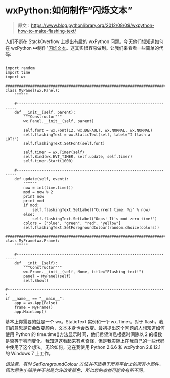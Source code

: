 # wxPython:如何制作“闪烁文本”

> 原文：<https://www.blog.pythonlibrary.org/2012/08/09/wxpython-how-to-make-flashing-text/>

人们不断在 StackOverflow 上提出有趣的 wxPython 问题。今天他们想知道如何在 wxPython 中制作"[闪烁文本](http://stackoverflow.com/q/11849632/393194)。这其实很容易做到。让我们来看看一些简单的代码:

```

import random
import time
import wx

########################################################################
class MyPanel(wx.Panel):
    """"""

    #----------------------------------------------------------------------
    def __init__(self, parent):
        """Constructor"""
        wx.Panel.__init__(self, parent)

        self.font = wx.Font(12, wx.DEFAULT, wx.NORMAL, wx.NORMAL)
        self.flashingText = wx.StaticText(self, label="I flash a LOT!")
        self.flashingText.SetFont(self.font)

        self.timer = wx.Timer(self)
        self.Bind(wx.EVT_TIMER, self.update, self.timer)
        self.timer.Start(1000)

    #----------------------------------------------------------------------
    def update(self, event):
        """"""
        now = int(time.time())
        mod = now % 2
        print now
        print mod
        if mod:
            self.flashingText.SetLabel("Current time: %i" % now)
        else:
            self.flashingText.SetLabel("Oops! It's mod zero time!")
        colors = ["blue", "green", "red", "yellow"]
        self.flashingText.SetForegroundColour(random.choice(colors))

########################################################################
class MyFrame(wx.Frame):
    """"""

    #----------------------------------------------------------------------
    def __init__(self):
        """Constructor"""
        wx.Frame.__init__(self, None, title="Flashing text!")
        panel = MyPanel(self)
        self.Show()

#----------------------------------------------------------------------
if __name__ == "__main__":
    app = wx.App(False)
    frame = MyFrame()
    app.MainLoop()

```

基本上你需要的就是一个 wx。StaticText 实例和一个 wx.Timer。对于 flash，我们的意思是它会改变颜色，文本本身也会改变。最初提出这个问题的人想知道如何使用 Python 的 time.time()方法显示时间，他们希望消息根据时间除以 2 的模数是否等于零而变化。我知道这看起来有点奇怪，但是我实际上在我自己的一些代码中使用了这个想法。无论如何，这在我使用 Python 2.6.6 和 wxPython 2.8.12.1 的 Windows 7 上工作。

*请注意，有时 SetForegroundColour 方法并不适用于所有平台上的所有小部件，因为原生小部件并不总是允许改变颜色，所以您的收益可能会有所不同。*